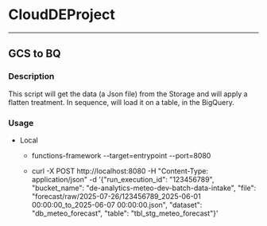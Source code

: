 # CloudDEProject

---

## GCS to BQ
### Description
This script will get the data (a Json file) from the Storage and will apply a flatten treatment. In sequence, will load it on a table, in the BigQuery. 

### Usage
- Local
    - functions-framework --target=entrypoint --port=8080

    - curl -X POST http://localhost:8080     -H "Content-Type: application/json"     -d '{"run_execution_id": "123456789", "bucket_name": "de-analytics-meteo-dev-batch-data-intake", "file": "forecast/raw/2025-07-26/123456789_2025-06-01 00:00:00_to_2025-06-07 00:00:00.json", "dataset": "db_meteo_forecast", "table": "tbl_stg_meteo_forecast"}'